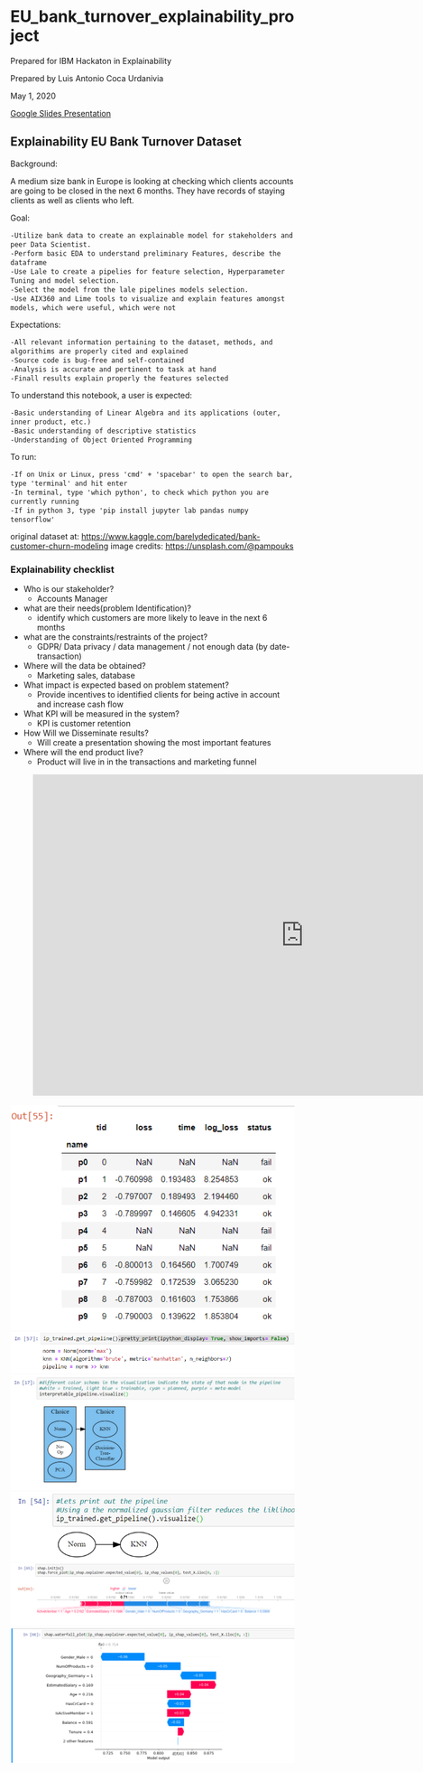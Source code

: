 # EU_bank_turnover_explainability_project


Prepared for IBM Hackaton in Explainability

Prepared by Luis Antonio Coca Urdanivia

May 1, 2020

[Google Slides Presentation](https://docs.google.com/presentation/d/1GNjeJhyTScEyZIehNiRVWG7gV_P4p9oi4ci7kCqzD7c/edit?usp=sharing)
## Explainability EU Bank Turnover Dataset
Background:

A medium size bank in Europe is looking at checking which clients accounts are going to be closed in the next 6 months. They have records of staying clients as well as clients who left.  

Goal:

    -Utilize bank data to create an explainable model for stakeholders and peer Data Scientist.
    -Perform basic EDA to understand preliminary Features, describe the dataframe
    -Use Lale to create a pipelies for feature selection, Hyperparameter Tuning and model selection.
    -Select the model from the lale pipelines models selection.
    -Use AIX360 and Lime tools to visualize and explain features amongst models, which were useful, which were not
    
    
Expectations:

    -All relevant information pertaining to the dataset, methods, and algorithims are properly cited and explained
    -Source code is bug-free and self-contained
    -Analysis is accurate and pertinent to task at hand
    -Finall results explain properly the features selected
    
To understand this notebook, a user is expected:

    -Basic understanding of Linear Algebra and its applications (outer, inner product, etc.)
    -Basic understanding of descriptive statistics
    -Understanding of Object Oriented Programming
    
To run:

    -If on Unix or Linux, press 'cmd' + 'spacebar' to open the search bar, type 'terminal' and hit enter
    -In terminal, type 'which python', to check which python you are currently running
    -If in python 3, type 'pip install jupyter lab pandas numpy tensorflow'
original dataset at: https://www.kaggle.com/barelydedicated/bank-customer-churn-modeling
image credits: https://unsplash.com/@pampouks


### Explainability checklist
+ Who is our stakeholder?
    + Accounts Manager
+ what are their needs(problem Identification)?
    + identify which customers are more likely to leave in the next 6 months
+ what are the constraints/restraints of the project?
    + GDPR/ Data privacy / data management / not enough data (by date-transaction)
+ Where will the data be obtained?
    + Marketing sales, database
+ What impact is expected based on problem statement?
    + Provide incentives to identified clients for being active in account and increase cash flow 
+ What KPI will be measured in the system?
    + KPI is customer retention
+ How Will we Disseminate results?
    + Will create a presentation showing the most important features
+ Where will the end product live?
    + Product will live in in the transactions and marketing funnel



<figure class="video_container">
<iframe src="https://docs.google.com/presentation/d/e/2PACX-1vT95y_G3QKmaJKfzIltYFLt6FiLSjgZLRNL5y0Ut2AZl-EFVp13xEh9OKEI0Ev0MG6zpZmBoKRKuIhA/embed?start=true&loop=true&delayms=5000" frameborder="0" width="960" height="569" allowfullscreen="true" mozallowfullscreen="true" webkitallowfullscreen="true"></iframe>
</figure>

![alt text][PipelineSummary]
![alt text][HyperOut]
![alt text][PipeVizPlan]
![alt text][PipeVizFinal]
![alt text][ShapForce]
![alt text][ShapWater]












[PipelineSummary]: https://github.com/luisantoniococa/EU_bank_turnover_explainability_project/blob/master/PipelineSummary.png "Pipeline Summary"
[HyperOut]: https://github.com/luisantoniococa/EU_bank_turnover_explainability_project/blob/master/HyperparameterTunningOutput.png "Hyperparameter Tunning Output"
[PipeVizPlan]: https://github.com/luisantoniococa/EU_bank_turnover_explainability_project/blob/master/PipelineVizPlanned.png "Pipeline Visualization Planned"
[PipeVizFinal]: https://github.com/luisantoniococa/EU_bank_turnover_explainability_project/blob/master/PipelineVizFinal.png "Pipeline Visualization Final or Trained"
[ShapForce]: https://github.com/luisantoniococa/EU_bank_turnover_explainability_project/blob/master/ShapForcePlot.png "Shap Force Plot"
[ShapWater]: https://github.com/luisantoniococa/EU_bank_turnover_explainability_project/blob/master/ShapWaterfallPlot.png "Shap Waterfall Plot"
